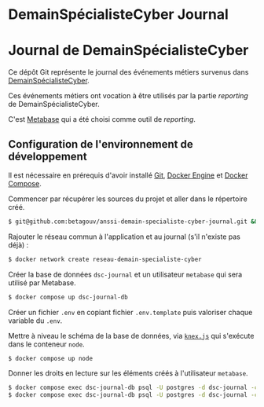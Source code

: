 # DemainSpécialisteCyber Journal

# Journal de DemainSpécialisteCyber

Ce dépôt Git représente le journal des événements métiers
survenus dans [DemainSpécialisteCyber](https://github.com/betagouv/anssi-demain-specialiste-cyber).

Ces événements métiers ont vocation à être utilisés par la
partie _reporting_ de DemainSpécialisteCyber.

C'est [Metabase](https://www.metabase.com/) qui a été choisi
comme outil de _reporting_.

## Configuration de l'environnement de développement

Il est nécessaire en prérequis d'avoir installé [Git](https://git-scm.com/),
[Docker Engine](https://docs.docker.com/get-docker/) et [Docker Compose](https://docs.docker.com/compose/install/).

Commencer par récupérer les sources du projet et aller dans le répertoire créé.

```sh
$ git@github.com:betagouv/anssi-demain-specialiste-cyber-journal.git && cd anssi-demain-specialiste-cyber-journal
```
Rajouter le réseau commun à l'application et au journal (s'il n'existe pas déjà) :

```sh
$ docker network create reseau-demain-specialiste-cyber
```

Créer la base de données `dsc-journal` et un utilisateur `metabase`
qui sera utilisé par Metabase.

```sh
$ docker compose up dsc-journal-db
```

Créer un fichier `.env` en copiant fichier `.env.template` puis valoriser chaque variable du `.env`.

Mettre à niveau le schéma de la base de données, via [`knex.js`](https://knexjs.org/) qui s'exécute dans le conteneur `node`.

```sh
$ docker compose up node
```

Donner les droits en lecture sur les éléments créés à l'utilisateur `metabase`.

```sh
$ docker compose exec dsc-journal-db psql -U postgres -d dsc-journal -c 'GRANT USAGE ON SCHEMA journal_dsc TO metabase;'
$ docker compose exec dsc-journal-db psql -U postgres -d dsc-journal -c 'GRANT SELECT ON ALL TABLES IN SCHEMA journal_dsc TO metabase;'
```